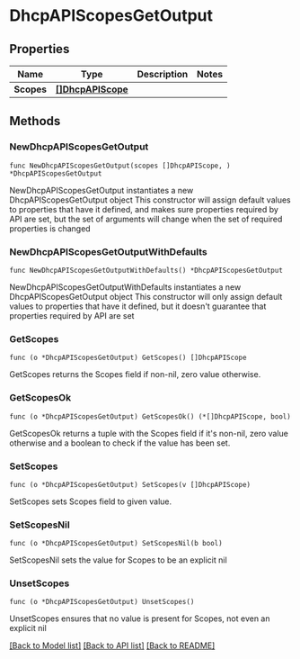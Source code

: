 # DhcpAPIScopesGetOutput

## Properties

Name | Type | Description | Notes
------------ | ------------- | ------------- | -------------
**Scopes** | [**[]DhcpAPIScope**](DhcpAPIScope.md) |  | 

## Methods

### NewDhcpAPIScopesGetOutput

`func NewDhcpAPIScopesGetOutput(scopes []DhcpAPIScope, ) *DhcpAPIScopesGetOutput`

NewDhcpAPIScopesGetOutput instantiates a new DhcpAPIScopesGetOutput object
This constructor will assign default values to properties that have it defined,
and makes sure properties required by API are set, but the set of arguments
will change when the set of required properties is changed

### NewDhcpAPIScopesGetOutputWithDefaults

`func NewDhcpAPIScopesGetOutputWithDefaults() *DhcpAPIScopesGetOutput`

NewDhcpAPIScopesGetOutputWithDefaults instantiates a new DhcpAPIScopesGetOutput object
This constructor will only assign default values to properties that have it defined,
but it doesn't guarantee that properties required by API are set

### GetScopes

`func (o *DhcpAPIScopesGetOutput) GetScopes() []DhcpAPIScope`

GetScopes returns the Scopes field if non-nil, zero value otherwise.

### GetScopesOk

`func (o *DhcpAPIScopesGetOutput) GetScopesOk() (*[]DhcpAPIScope, bool)`

GetScopesOk returns a tuple with the Scopes field if it's non-nil, zero value otherwise
and a boolean to check if the value has been set.

### SetScopes

`func (o *DhcpAPIScopesGetOutput) SetScopes(v []DhcpAPIScope)`

SetScopes sets Scopes field to given value.


### SetScopesNil

`func (o *DhcpAPIScopesGetOutput) SetScopesNil(b bool)`

 SetScopesNil sets the value for Scopes to be an explicit nil

### UnsetScopes
`func (o *DhcpAPIScopesGetOutput) UnsetScopes()`

UnsetScopes ensures that no value is present for Scopes, not even an explicit nil

[[Back to Model list]](../README.md#documentation-for-models) [[Back to API list]](../README.md#documentation-for-api-endpoints) [[Back to README]](../README.md)


